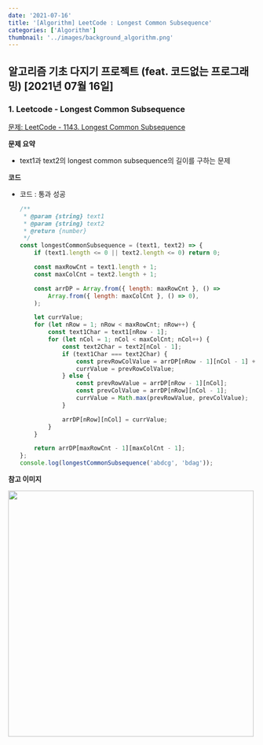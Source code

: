 ```yaml
---
date: '2021-07-16'
title: '[Algorithm] LeetCode : Longest Common Subsequence'
categories: ['Algorithm']
thumbnail: '../images/background_algorithm.png'
---
```


## 알고리즘 기초 다지기 프로젝트 (feat. 코드없는 프로그래밍) [2021년 07월 16일]

### **1.** Leetcode - Longest Common Subsequence

[문제: LeetCode - 1143. Longest Common Subsequence](https://leetcode.com/problems/longest-common-subsequence/)

**문제 요약**

-   text1과 text2의 longest common subsequence의 길이를 구하는 문제

**코드**

-   코드 : 통과 성공

    ```js
    /**
     * @param {string} text1
     * @param {string} text2
     * @return {number}
     */
    const longestCommonSubsequence = (text1, text2) => {
        if (text1.length <= 0 || text2.length <= 0) return 0;

        const maxRowCnt = text1.length + 1;
        const maxColCnt = text2.length + 1;

        const arrDP = Array.from({ length: maxRowCnt }, () =>
            Array.from({ length: maxColCnt }, () => 0),
        );

        let currValue;
        for (let nRow = 1; nRow < maxRowCnt; nRow++) {
            const text1Char = text1[nRow - 1];
            for (let nCol = 1; nCol < maxColCnt; nCol++) {
                const text2Char = text2[nCol - 1];
                if (text1Char === text2Char) {
                    const prevRowColValue = arrDP[nRow - 1][nCol - 1] + 1;
                    currValue = prevRowColValue;
                } else {
                    const prevRowValue = arrDP[nRow - 1][nCol];
                    const prevColValue = arrDP[nRow][nCol - 1];
                    currValue = Math.max(prevRowValue, prevColValue);
                }

                arrDP[nRow][nCol] = currValue;
            }
        }

        return arrDP[maxRowCnt - 1][maxColCnt - 1];
    };
    console.log(longestCommonSubsequence('abdcg', 'bdag'));
    ```

**참고 이미지**

<img width="500" src="https://user-images.githubusercontent.com/33610315/125871414-a843ec36-1666-4671-b881-c7c3efb13d70.png"/>
